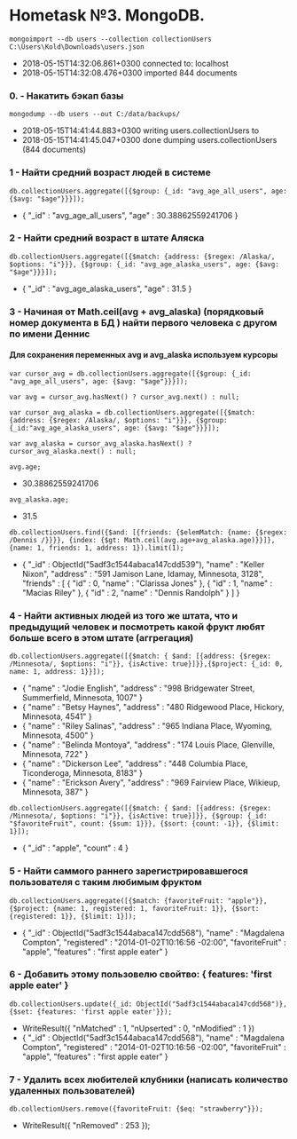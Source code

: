 # Hometask №3. MongoDB.

`mongoimport --db users --collection collectionUsers C:\Users\Kold\Downloads\users.json`

- 2018-05-15T14:32:06.861+0300    connected to: localhost
- 2018-05-15T14:32:08.476+0300    imported 844 documents

### 0. - Накатить бэкап базы

`mongodump --db users --out C:/data/backups/`

- 2018-05-15T14:41:44.883+0300    writing users.collectionUsers to
- 2018-05-15T14:41:45.047+0300    done dumping users.collectionUsers (844 documents)

### 1 - Найти средний возраст людей в системе

`db.collectionUsers.aggregate([{$group: {_id: "avg_age_all_users", age: {$avg: "$age"}}}]);`

- { "_id" : "avg_age_all_users", "age" : 30.38862559241706 }

### 2 - Найти средний возраст в штате Аляска

`db.collectionUsers.aggregate([{$match: {address: {$regex: /Alaska/, $options: "i"}}}, {$group: {_id: "avg_age_alaska_users", age: {$avg: "$age"}}}]);`

- { "_id" : "avg_age_alaska_users", "age" : 31.5 }

### 3 - Начиная от Math.ceil(avg + avg_alaska) (порядковый номер документа в БД ) найти первого человека с другом по имени Деннис

 #### Для сохранения переменных avg и avg_alaska используем курсоры
`var cursor_avg = db.collectionUsers.aggregate([{$group: {_id: "avg_age_all_users", age: {$avg: "$age"}}}]);`

`var avg = cursor_avg.hasNext() ? cursor_avg.next() : null;`

`var cursor_avg_alaska = db.collectionUsers.aggregate([{$match: {address: {$regex: /Alaska/, $options: "i"}}}, {$group: {_id:"avg_age_alaska_users", age: {$avg: "$age"}}}]);`

`var avg_alaska = cursor_avg_alaska.hasNext() ? cursor_avg_alaska.next() : null;`

`avg.age;`
- 30.38862559241706

`avg_alaska.age;`
- 31.5

`db.collectionUsers.find({$and: [{friends: {$elemMatch: {name: {$regex: /Dennis /}}}}, {index: {$gt: Math.ceil(avg.age+avg_alaska.age)}}]}, {name: 1, friends: 1, address: 1}).limit(1);`

- { "_id" : ObjectId("5adf3c1544abaca147cdd539"), "name" : "Keller Nixon", "address" : "591 Jamison Lane, Idamay, Minnesota, 3128", "friends" : [ { "id" : 0, "name" : "Clarissa Jones" }, { "id" : 1, "name" : "Macias Riley" }, { "id" : 2, "name" : "Dennis Randolph" } ] }


### 4 - Найти активных людей из того же штата, что и предыдущий человек и посмотреть какой фрукт любят больше всего в этом штате (аггрегация)

`db.collectionUsers.aggregate([{$match: { $and: [{address: {$regex: /Minnesota/, $options: "i"}}, {isActive: true}]}},{$project: {_id: 0, name: 1, address: 1}}]);`
- { "name" : "Jodie English", "address" : "998 Bridgewater Street, Summerfield, Minnesota, 1007" }
- { "name" : "Betsy Haynes", "address" : "480 Ridgewood Place, Hickory, Minnesota, 4541" }
- { "name" : "Riley Salinas", "address" : "965 Indiana Place, Wyoming, Minnesota, 4500" }
- { "name" : "Belinda Montoya", "address" : "174 Louis Place, Glenville, Minnesota, 722" }
- { "name" : "Dickerson Lee", "address" : "448 Columbia Place, Ticonderoga, Minnesota, 8183" }
- { "name" : "Erickson Avery", "address" : "969 Fairview Place, Wikieup, Minnesota, 387" }

`db.collectionUsers.aggregate([{$match: { $and: [{address: {$regex: /Minnesota/, $options: "i"}}, {isActive: true}]}}, {$group: {_id: "$favoriteFruit", count: {$sum: 1}}}, {$sort: {count: -1}}, {$limit: 1}]);`
- { "_id" : "apple", "count" : 4 }



### 5 - Найти саммого раннего зарегистрировавшегося пользователя с таким любимым фруктом

`db.collectionUsers.aggregate([{$match: {favoriteFruit: "apple"}}, {$project: {name: 1, registered: 1, favoriteFruit: 1}}, {$sort: {registered: 1}}, {$limit: 1}]);`

- { "_id" : ObjectId("5adf3c1544abaca147cdd568"), "name" : "Magdalena Compton", "registered" : "2014-01-02T10:16:56 -02:00", "favoriteFruit" : "apple", "features" : "first apple eater" }



### 6 - Добавить этому пользовелю свойтво: { features: 'first apple eater' }

`db.collectionUsers.update({_id: ObjectId("5adf3c1544abaca147cdd568")}, {$set: {features: 'first apple eater'}});`
- WriteResult({ "nMatched" : 1, "nUpserted" : 0, "nModified" : 1 })
- { "_id" : ObjectId("5adf3c1544abaca147cdd568"), "name" : "Magdalena Compton", "registered" : "2014-01-02T10:16:56 -02:00", "favoriteFruit" : "apple", "features" : "first apple eater" }


### 7 - Удалить всех любителей клубники (написать количество удаленных пользователей)

`db.collectionUsers.remove({favoriteFruit: {$eq: "strawberry"}});`
 - WriteResult({ "nRemoved" : 253 });

